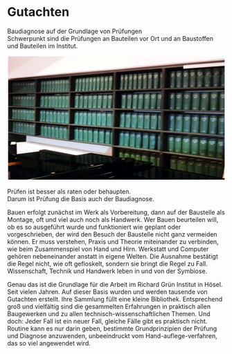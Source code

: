 
# Gutachten

Baudiagnose auf der Grundlage von Prüfungen  
Schwerpunkt sind die Prüfungen an Bauteilen vor Ort und an Baustoffen und Bauteilen im Institut.  

![about3](/about3.jpg)

Prüfen ist besser als raten oder behaupten.  
Darum ist Prüfung die Basis auch der Baudiagnose.  

Bauen erfolgt zunächst im Werk als Vorbereitung, dann auf der Baustelle als Montage, oft und viel auch noch als Handwerk. Wer Bauen beurteilen will, ob es so ausgeführt wurde und funktioniert wie geplant oder vorgeschrieben, der wird den Besuch der Baustelle nicht ganz vermeiden können. Er muss verstehen, Praxis und Theorie miteinander zu verbinden, wie beim Zusammenspiel von Hand und Hirn. Werkstatt und Computer gehören nebeneinander anstatt in eigene Welten. Die Ausnahme bestätigt die Regel nicht, wie oft gefloskelt, sondern sie bringt die Regel zu Fall. Wissenschaft, Technik und Handwerk leben in und von der Symbiose.  

Genau das ist die Grundlage für die Arbeit im Richard Grün Institut in Hösel. Seit vielen Jahren. Auf dieser Basis wurden und werden tausende von Gutachten erstellt. Ihre Sammlung füllt eine kleine Bibliothek. Entsprechend groß und vielfältig sind die gesammelten Erfahrungen in praktisch allen Baugewerken und zu allen technisch-wissenschaftlichen Themen. 
Und doch: Jeder Fall ist ein neuer Fall, gleiche Fälle gibt es praktisch nicht. Routine kann es nur darin geben, bestimmte Grundprinzipien der Prüfung und Diagnose anzuwenden, unbeeindruckt vom Hand-auflege-verfahren, das so viel angewendet wird.  

